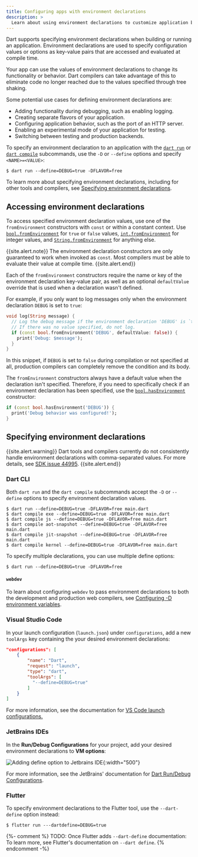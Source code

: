 ```yaml
---
title: Configuring apps with environment declarations
description: >
  Learn about using environment declarations to customize application behavior.
---
```


Dart supports specifying environment declarations when
building or running an application.
Environment declarations are used to specify
configuration values or options as key-value pairs
that are accessed and evaluated at compile time.

Your app can use the values of environment declarations
to change its functionality or behavior.
Dart compilers can take advantage of this to eliminate code
no longer reached due to the values specified through tree shaking.

Some potential use cases for defining environment declarations are:

* Adding functionality during debugging, such as enabling logging.
* Creating separate flavors of your application.
* Configuring application behavior, such as the port of an HTTP server.
* Enabling an experimental mode of your application for testing.
* Switching between testing and production backends.

To specify an environment declaration
to an application with the [`dart run`][] or [`dart compile`][] subcommands,
use the `-D` or `--define` options and specify `<NAME>=<VALUE>`:

```terminal
$ dart run --define=DEBUG=true -DFLAVOR=free
```

To learn more about specifying environment declarations,
including for other tools and compilers, see
[Specifying environment declarations][].

[`dart run`]: /tools/dart-run
[`dart compile`]: /tools/dart-compile
[Specifying environment declarations]: #specifying-environment-declarations

## Accessing environment declarations

To access specified environment declaration values,
use one of the `fromEnvironment` constructors
with `const` or within a constant context.
Use [`bool.fromEnvironment`][bool-from] for `true` or `false` values,
[`int.fromEnvironment`][int-from] for integer values,
and [`String.fromEnvironment`][string-from] for anything else.

{{site.alert.note}}
  The environment declaration constructors are only guaranteed
  to work when invoked as `const`.
  Most compilers must be able to evaluate their value at compile time.
{{site.alert.end}}

Each of the `fromEnvironment` constructors require the
name or key of the environment declaration key-value pair,
as well as an optional `defaultValue` override
that is used when a declaration wasn't defined.

For example, if you only want to log messages only
when the environment declaration `DEBUG` is set to `true`:

<?code-excerpt "misc/lib/development/environment_declarations.dart (debug-log)"?>
```dart
void log(String message) {
  // Log the debug message if the environment declaration 'DEBUG' is `true`.
  // If there was no value specified, do not log.
  if (const bool.fromEnvironment('DEBUG', defaultValue: false)) {
    print('Debug: $message');
  }
}
```

In this snippet, if `DEBUG` is set to `false`
during compilation or not specified at all,
production compilers can completely remove the condition and its body.

The `fromEnvironment` constructors always
have a default value when the declaration isn't specified.
Therefore, if you need to specifically check if
an environment declaration has been specified,
use the [`bool.hasEnvironment`][bool-has] constructor:

<?code-excerpt "misc/lib/development/environment_declarations.dart (has-debug)"?>
```dart
if (const bool.hasEnvironment('DEBUG')) {
  print('Debug behavior was configured!');
}
```

[string-from]: {{site.dart-api}}/{{site.data.pkg-vers.SDK.channel}}/dart-core/String/String.fromEnvironment.html
[int-from]: {{site.dart-api}}/{{site.data.pkg-vers.SDK.channel}}/dart-core/int/int.fromEnvironment.html
[bool-from]: {{site.dart-api}}/{{site.data.pkg-vers.SDK.channel}}/dart-core/bool/bool.fromEnvironment.html
[bool-has]: {{site.dart-api}}/{{site.data.pkg-vers.SDK.channel}}/dart-core/bool/bool.hasEnvironment.html

## Specifying environment declarations

{{site.alert.warning}}
  Dart tools and compilers currently do not
  consistently handle environment declarations
  with comma-separated values.
  For more details,
  see [SDK issue 44995][].
{{site.alert.end}}

[SDK issue 44995]: https://github.com/dart-lang/sdk/issues/4499

### Dart CLI

Both `dart run` and the `dart compile` subcommands accept
the `-D` or `--define` options
to specify environment declaration values.

```terminal
$ dart run --define=DEBUG=true -DFLAVOR=free main.dart
$ dart compile exe --define=DEBUG=true -DFLAVOR=free main.dart
$ dart compile js --define=DEBUG=true -DFLAVOR=free main.dart
$ dart compile aot-snapshot --define=DEBUG=true -DFLAVOR=free main.dart
$ dart compile jit-snapshot --define=DEBUG=true -DFLAVOR=free main.dart
$ dart compile kernel --define=DEBUG=true -DFLAVOR=free main.dart
```

To specify multiple declarations, 
you can use multiple define options:

```terminal
$ dart run --define=DEBUG=true -DFLAVOR=free
```

#### `webdev`

To learn about configuring `webdev` to pass environment declarations
to both the development and production web compilers,
see [Configuring -D environment variables][].

[Configuring -D environment variables]: {{site.pub-pkg}}/build_web_compilers#configuring--d-environment-variables

### Visual Studio Code

In your launch configuration (`launch.json`) under `configurations`,
add a new `toolArgs` key containing the your desired environment declarations:

```json
"configurations": [
    {
        "name": "Dart",
        "request": "launch",
        "type": "dart",
        "toolArgs": [
          "--define=DEBUG=true"
        ]
    }
]
```

For more information, see the documentation for
[VS Code launch configurations.][VSC instructions]

[VSC instructions]: https://code.visualstudio.com/docs/editor/debugging#_launch-configurations

### JetBrains IDEs

In the **Run/Debug Configurations** for your project,
add your desired environment declarations to **VM options**:

![Adding define option to Jetbrains IDE](/assets/img/env-decl-jetbrains.png){:width="500"}

For more information, see the JetBrains' documentation for
[Dart Run/Debug Configurations][jetbrains-run-debug].

[jetbrains-run-debug]: https://www.jetbrains.com/help/webstorm/run-debug-configuration-dart-command-line-application.html

### Flutter

To specify environment declarations to the Flutter tool,
use the `--dart-define` option instead:

```terminal
$ flutter run ---dartdefine=DEBUG=true
```

{%- comment %}
  TODO: Once Flutter adds `--dart-define` documentation:
  To learn more, see Flutter's documentation on `--dart define`.
{% endcomment -%}
